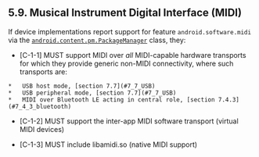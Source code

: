 ## 5.9\. Musical Instrument Digital Interface (MIDI)

If device implementations report support for feature `android.software.midi`
via the [`android.content.pm.PackageManager`](
http://developer.android.com/reference/android/content/pm/PackageManager.html)
class, they:

*    [C-1-1] MUST support MIDI over _all_ MIDI-capable hardware transports for
which they provide generic non-MIDI connectivity, where such transports are:

    *   USB host mode, [section 7.7](#7_7_USB)
    *   USB peripheral mode, [section 7.7](#7_7_USB)
    *   MIDI over Bluetooth LE acting in central role, [section 7.4.3](#7_4_3_bluetooth)

*    [C-1-2] MUST support the inter-app MIDI software transport
(virtual MIDI devices)

*    [C-1-3] MUST include libamidi.so (native MIDI support)
